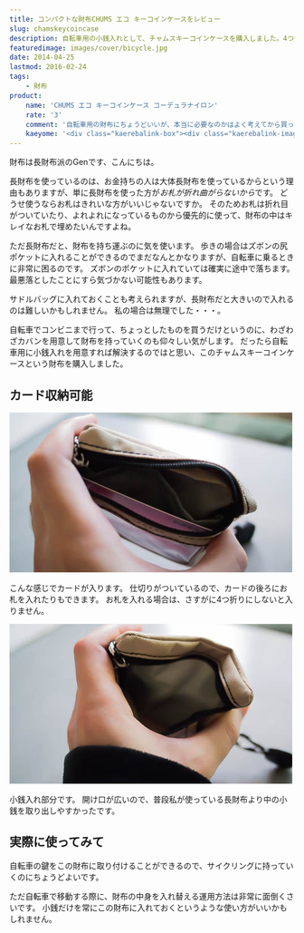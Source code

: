 ```yaml
---
title: コンパクトな財布CHUMS エコ キーコインケースをレビュー
slug: chamskeycoincase
description: 自転車用の小銭入れとして、チャムスキーコインケースを購入しました。4つ折りが必要ですがお札を収納可能、カードも1枚入ります。自転車のサドルバックに収まるサイズで、自転車に乗るときにちょうどいいサイズの財布だと思います。
featuredimage: images/cover/bicycle.jpg
date: 2014-04-25
lastmod: 2016-02-24
tags: 
    - 財布
product:
    name: 'CHUMS エコ キーコインケース コーデュラナイロン'
    rate: '3'
    comment: '自転車用の財布にちょうどいいが、本当に必要なのかはよく考えてから買った方がいい。'
    kaeyome: '<div class="kaerebalink-box"><div class="kaerebalink-image"><a href="https://www.amazon.co.jp/exec/obidos/ASIN/B007Q602G8/illusionspace-22/ref=nosim/" rel="nofollow" target="_blank"><img src="https://ecx.images-amazon.com/images/I/41BI9m%2B-7hL._SL160_.jpg" style="border: none;" /></a></div><div class="kaerebalink-info"><div class="kaerebalink-name"><a href="https://www.amazon.co.jp/exec/obidos/ASIN/B007Q602G8/illusionspace-22/ref=nosim/" rel="nofollow" target="_blank">(チャムス) CHUMS エコ キーコインケース コーデュラナイロン ベージュ</a><div class="kaerebalink-powered-date">posted with <a href="https://kaereba.com" rel="nofollow" target="_blank">カエレバ</a></div></div><div class="kaerebalink-detail"></div><div class="kaerebalink-link1"><div class="shoplinkamazon"><a href="https://www.amazon.co.jp/gp/search?keywords=%83%60%83%83%83%80%83X%20%83L%81%5B%83R%83C%83%93%83P%81%5B%83X&__mk_ja_JP=%83J%83%5E%83J%83i&tag=illusionspace-22" rel="nofollow" target="_blank" title="アマゾン" >Amazonで購入</a></div><div class="shoplinkrakuten"><a href="https://hb.afl.rakuten.co.jp/hgc/0e95387f.f2aef20d.0e953880.25e412bd/?pc=http%3A%2F%2Fsearch.rakuten.co.jp%2Fsearch%2Fmall%2F%25E3%2583%2581%25E3%2583%25A3%25E3%2583%25A0%25E3%2582%25B9%2520%25E3%2582%25AD%25E3%2583%25BC%25E3%2582%25B3%25E3%2582%25A4%25E3%2583%25B3%25E3%2582%25B1%25E3%2583%25BC%25E3%2582%25B9%2F-%2Ff.1-p.1-s.1-sf.0-st.A-v.2%3Fx%3D0%26scid%3Daf_ich_link_urltxt%26m%3Dhttp%3A%2F%2Fm.rakuten.co.jp%2F" rel="nofollow" target="_blank" title="楽天市場" >楽天市場で購入</a></div></div></div><div class="booklink-footer" style="clear: left"></div></div>'
---
```


財布は長財布派のGenです、こんにちは。

長財布を使っているのは、お金持ちの人は大体長財布を使っているからという理由もありますが、単に長財布を使った方が<em>お札が折れ曲がらないから</em>です。
どうせ使うならお札はきれいな方がいいじゃないですか。
そのためお札は折れ目がついていたり、よれよれになっているものから優先的に使って、財布の中はキレイなお札で埋めたいんですよね。

ただ長財布だと、財布を持ち運ぶのに気を使います。
歩きの場合はズボンの尻ポケットに入れることができるのでまだなんとかなりますが、自転車に乗るときに非常に困るのです。
ズボンのポケットに入れていては確実に途中で落ちます。
最悪落としたことにすら気づかない可能性もあります。

サドルバッグに入れておくことも考えられますが、長財布だと大きいので入れるのは難しいかもしれません。
私の場合は無理でした・・・。

自転車でコンビニまで行って、ちょっとしたものを買うだけというのに、わざわざカバンを用意して財布を持っていくのも仰々しい気がします。
だったら自転車用に小銭入れを用意すれば解決するのではと思い、このチャムスキーコインケースという財布を購入しました。

## カード収納可能

![チャムスキーコインケースカード入れ](P4112175.jpg)

こんな感じでカードが入ります。
仕切りがついているので、カードの後ろにお札を入れたりもできます。
お札を入れる場合は、さすがに4つ折りにしないと入りません。

![チャムスキーコインケースコイン入れ](P4112173.jpg)

小銭入れ部分です。
開け口が広いので、普段私が使っている長財布より中の小銭を取り出しやすかったです。

## 実際に使ってみて

自転車の鍵をこの財布に取り付けることができるので、サイクリングに持っていくのにちょうどよいです。

ただ自転車で移動する際に、財布の中身を入れ替える運用方法は非常に面倒くさいです。
小銭だけを常にこの財布に入れておくというような使い方がいいかもしれません。
  